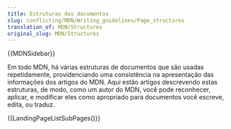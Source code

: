 ```yaml
---
title: Estruturas dos documentos
slug: conflicting/MDN/Writing_guidelines/Page_structures
translation_of: MDN/Structures
original_slug: MDN/Structures
---
```


{{MDNSidebar}}

Em todo MDN, há várias estruturas de documentos que são usadas repetidamente, providenciando uma consistência na apresentação das informações dos artigos do MDN. Aqui estão artigos descrevendo estas estruturas, de modo, como um autor do MDN, você pode reconhecer, aplicar, e modificar eles como apropriado para documentos você escreve, edita, ou traduz.

{{LandingPageListSubPages()}}
